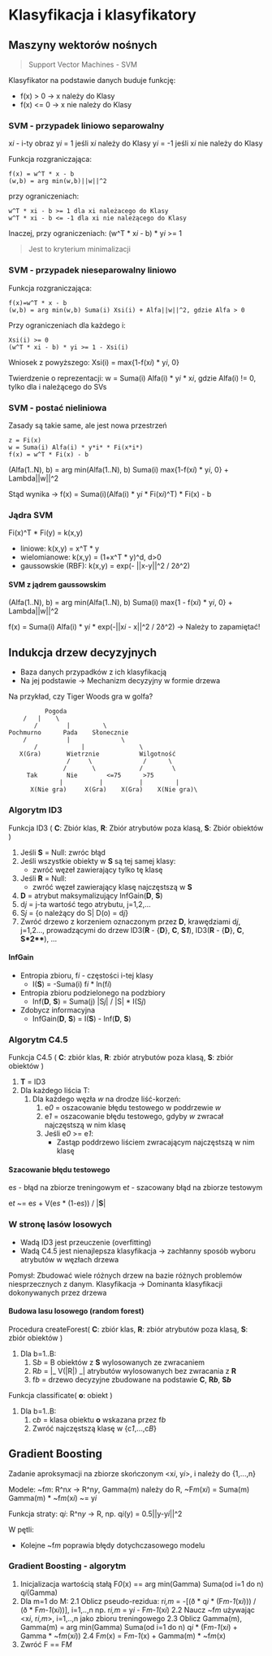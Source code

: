 # Klasyfikacja i klasyfikatory

## Maszyny wektorów nośnych
   > Support Vector Machines - SVM

Klasyfikator na podstawie danych buduje funkcję:
   - f(x) > 0 -> x należy do Klasy
   - f(x) <= 0 -> x nie należy do Klasy

### SVM - przypadek liniowo separowalny

x*i* - i-ty obraz
y*i* = 1     jeśli x*i* należy do Klasy
y*i* = -1    jeśli x*i* nie należy do Klasy

Funkcja rozgraniczająca: 

```
f(x) = w^T * x - b
(w,b) = arg min(w,b)||w||^2
```

przy ograniczeniach:

```
w^T * xi - b >= 1 dla xi należacego do Klasy
w^T * xi - b <= -1 dla xi nie należącego do Klasy
```

Inaczej, przy ograniczeniach: (w^T * x*i* - b) * y*i* >= 1
> Jest to kryterium minimalizacji

### SVM - przypadek nieseparowalny liniowo

Funkcja rozgraniczająca:

```
f(x)=w^T * x - b
(w,b) = arg min(w,b) Suma(i) Xsi(i) + Alfa||w||^2, gdzie Alfa > 0
```

Przy ograniczeniach dla każdego i:

```
Xsi(i) >= 0
(w^T * xi - b) * yi >= 1 - Xsi(i)
```

Wniosek z powyższego: Xsi(i) = max{1-f(x*i*) * y*i*, 0}

Twierdzenie o reprezentacji: w = Suma(i) Alfa(i) * y*i* * x*i*, gdzie Alfa(i) != 0, tylko dla i należącego do SVs

### SVM - postać nieliniowa

Zasady są takie same, ale jest nowa przestrzeń

```
z = Fi(x)
w = Suma(i) Alfa(i) * y*i* * Fi(x*i*)
f(x) = w^T * Fi(x) - b
```

(Alfa(1..N), b) = arg min(Alfa(1..N), b) Suma(i) max{1-f(x*i*) * y*i*, 0} + Lambda||w||^2

Stąd wynika -> f(x) = Suma(i)(Alfa(i) * y*i* * Fi(x*i*)^T) * Fi(x) - b

### Jądra SVM

Fi(x)^T * Fi(y) = k(x,y)

- liniowe: k(x,y) = x^T * y
- wielomianowe: k(x,y) = (1+x^T * y)^d, d>0
- gaussowskie (RBF): k(x,y) = exp(- ||x-y||^2 / 2ð^2)

#### SVM z jądrem gaussowskim

(Alfa(1..N), b) = arg min(Alfa(1..N), b) Suma(i) max{1 - f(x*i*) * y*i*, 0} + Lambda||w||^2

f(x) = Suma(i) Alfa(i) * y*i* * exp(-||x*i* - x||^2 / 2ð^2) -> Należy to zapamiętać!

## Indukcja drzew decyzyjnych

- Baza danych przypadków z ich klasyfikacją
- Na jej podstawie -> Mechanizm decyzyjny w formie drzewa

Na przykład, czy Tiger Woods gra w golfa?

		      Pogoda
		/	|	 \
 	       /        |         \
	Pochmurno      Pada	   Słonecznie
	    /           |              \
           /            |               \
       X(Gra)	    Wietrznie	        Wilgotność
                    /     \              /      \
                   /       \            /        \
		 Tak        Nie        <=75      >75
                  |          |          |         |
	      X(Nie gra)     X(Gra)    X(Gra)    X(Nie gra)\

### Algorytm ID3

Funkcja ID3 ( **C**: Zbiór klas, **R**: Zbiór atrybutów poza klasą, **S**: Zbiór obiektów )

1. Jeśli **S** = Null: zwróc błąd
2. Jeśli wszystkie obiekty w **S** są tej samej klasy:
   - zwróć węzeł zawierający tylko tę klasę
3. Jeśli **R** = Null:
   - zwróć węzeł zawierający klasę najczęstszą w **S**
4. **D** = atrybut maksymalizujący InfGain(**D**, **S**)
5. d*j* = j-ta wartość tego atrybutu, j=1,2,...
6. S*j* = {o należący do S| D(o) = d*j*}
7. Zwróć drzewo z korzeniem oznaczonym przez **D**, krawędziami d*j*, j=1,2..., prowadzącymi do drzew ID3(**R** - {**D**}, **C**, __S*1*__), ID3(**R** - {**D**}, **C**, __S*2**__), ...

#### InfGain

- Entropia zbioru, f*i* - częstości i-tej klasy 
  - I(**S**) = -Suma(i) f*i* * ln(f*i*)
- Entropia zbioru podzielonego na podzbiory 
  - Inf(**D**, **S**) = Suma(j) |S*j*| / |S| * I(S*j*)
- Zdobycz informacyjna
  - InfGain(**D**, **S**) = I(**S**) - Inf(**D**, **S**)

### Algorytm C4.5

Funkcja C4.5 ( **C**: zbiór klas, **R**: zbiór atrybutów poza klasą, **S**: zbiór obiektów )

1. **T** = ID3
2. Dla każdego liścia T:
   1. Dla każdego węzła *w* na drodze liść-korzeń:
      1. e*0* = oszacowanie błędu testowego w poddrzewie *w*
      2. e*1* = oszacowanie błędu testowego, gdyby *w* zwracał najczęstszą w nim klasę
      3. Jeśli e*0* >= e*1*:
         - Zastąp poddrzewo liściem zwracającym najczęstszą w nim klasę

#### Szacowanie błędu testowego

e*s* - błąd na zbiorze treningowym
e*t* - szacowany błąd na zbiorze testowym

e*t* ~= e*s* + V(e*s* * (1-e*s*)) / |**S**|

### W stronę lasów losowych

- Wadą ID3 jest przeuczenie (overfitting)
- Wadą C4.5 jest nienajlepsza klasyfikacja -> zachłanny sposób wyboru atrybutów w węzłach drzewa

Pomysł: Zbudować wiele różnych drzew na bazie różnych problemów niesprzecznych z danym. Klasyfikacja -> Dominanta klasyfikacji dokonywanych przez drzewa

#### Budowa lasu losowego (random forest)

Procedura createForest( **C**: zbiór klas, **R**: zbiór atrybutów poza klasą, **S**: zbiór obiektów )

1. Dla b=1..B:
   1. S*b* = B obiektów z **S** wylosowanych ze zwracaniem
   2. R*b* = |_ V(|R|) _| atrybutów wylosowanych bez zwracania z **R**
   3. f*b* = drzewo decyzyjne zbudowane na podstawie **C**, __R*b*__, __S*b*__

Funkcja classificate( **o**: obiekt )

1. Dla b=1..B:
   1. c*b* = klasa obiektu **o** wskazana przez f*b*
   2. Zwróć najczęstszą klasę w {c*1*,...,c*B*}

## Gradient Boosting

Zadanie aproksymacji na zbiorze skończonym <x*i*, y*i*>, i należy do {1,...,n}

Modele:
	~f*m*: R^n*x* -> R^n*y*, Gamma(m) należy do R, ~F*m*(x*i*) = Suma(m) Gamma(m) * ~f*m*(x*i*) ~= y*i*

Funkcja straty:
	q*i*: R^n*y* -> R, np. q*i*(y) = 0.5||y-y*i*||^2

W pętli:
- Kolejne ~f*m* poprawia błędy dotychczasowego modelu

### Gradient Boosting - algorytm

1. Inicjalizacja wartością stałą F*0*(x) == arg min(Gamma) Suma(od i=1 do n) q*i*(Gamma) 
2. Dla m=1 do M:
   2.1 Oblicz pseudo-rezidua:
r*i,m* = -[(ð * q*i* * (F*m-1*(x*i*))) / (ð * F*m-1*(x*i*))], i=1,..,n np. r*i,m* = y*i* - F*m-1*(x*i*)
   2.2 Naucz ~f*m* używając <x*i*, r*i,m*>, i=1,..,n jako zbioru treningowego
   2.3 Oblicz Gamma(m), Gamma(m) = arg min(Gamma) Suma(od i=1 do n) q*i* * (F*m-1*(x*i*) + Gamma * ~f*m*(x*i*))
   2.4 F*m*(x) = F*m-1*(x) + Gamma(m) * ~f*m*(x)
3. Zwróć F == F*M*
